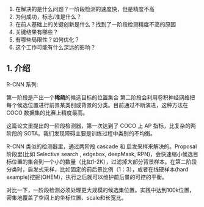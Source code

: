 1. 在解决的是什么问题？一阶段检测的速度快，但是精度不高
2. 为何成功，标志/准是什么？
3. 在前人基础上的关键创新是什么？找到了一阶段检测精度不高的原因
4. 关键结果有哪些？
5. 有哪些局限性？如何优化？
6. 这个工作可能有什么深远的影响？


## 1. 介绍
R-CNN 系列:

第一阶段是产出一个**稀疏**的候选目标的位置集合
第二阶段会利用卷积神经网络把每个候选位置进行前景某类别或背景的分类。目前通过不断演进，这种方法在 COCO 数据集的比赛上精度最高。

这篇论文里提出的一阶段检测器，第一次达到了 COCO 上 AP 指标，比复杂的两阶段的 SOTA。我们发现障碍主要是训练过程中类别的不均衡。

R-CNN 类似的检测器里，通过两阶段 cascade 和 启发采样来解决的。Proposal 阶段里(比如 Selective search , edgebox, deepMask, RPN)，会快速缩小候选目标位置的集合到一个小的数量（比如1-2K），过滤掉大部分背景样本。在第二阶段分类时，启发式采样，比如固定的前后景比例（1：3），或者在线硬样本(hard example)挖掘(OHEM)，执行之后就可以维护前后景的可控的平衡。

对比一下，一阶段检测必须处理更大规模的候选集位置。实践中达到100k位置，密集地覆盖了空间上的坐标位置、scale和长宽比。
